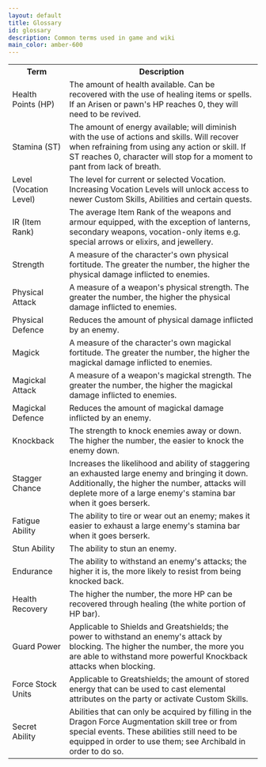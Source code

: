 ```yaml
---
layout: default
title: Glossary
id: glossary
description: Common terms used in game and wiki
main_color: amber-600
---
```


<table>
  <tbody>
    <tr>
      <th>Term</th>
      <th>Description</th>
    </tr>
    <tr>
      <td>Health Points (HP)</td>
      <td>The amount of health available. Can be recovered with the use of healing items or spells. If an Arisen or
        pawn's HP reaches 0, they will need to be revived.</td>
    </tr>
    <tr>
      <td>Stamina (ST)</td>
      <td>The amount of energy available; will diminish with the use of actions and skills. Will recover when refraining
        from using any action or skill. If ST reaches 0, character will stop for a moment to pant from lack of breath.
      </td>
    </tr>
    <tr>
      <td>Level (Vocation Level)</td>
      <td>The level for current or selected Vocation. Increasing Vocation Levels will unlock access to newer Custom
        Skills, Abilities and certain quests.</td>
    </tr>
    <tr>
      <td>IR (Item Rank)</td>
      <td>The average Item Rank of the weapons and armour equipped, with the exception of lanterns, secondary weapons,
        vocation-only items e.g. special arrows or elixirs, and jewellery.</td>
    </tr>
    <tr>
      <td>Strength</td>
      <td>A measure of the character's own physical fortitude. The greater the number, the higher the physical damage
        inflicted to enemies.</td>
    </tr>
    <tr>
      <td>Physical Attack</td>
      <td>A measure of a weapon's physical strength. The greater the number, the higher the physical damage inflicted to
        enemies.</td>
    </tr>
    <tr>
      <td>Physical Defence</td>
      <td>Reduces the amount of physical damage inflicted by an enemy.</td>
    </tr>
    <tr>
      <td>Magick</td>
      <td>A measure of the character's own magickal fortitude. The greater the number, the higher the magickal damage
        inflicted to enemies.</td>
    </tr>
    <tr>
      <td>Magickal Attack</td>
      <td>A measure of a weapon's magickal strength. The greater the number, the higher the magickal damage inflicted to
        enemies.</td>
    </tr>
    <tr>
      <td>Magickal Defence</td>
      <td>Reduces the amount of magickal damage inflicted by an enemy.</td>
    </tr>
    <tr>
      <td>Knockback</td>
      <td>The strength to knock enemies away or down. The higher the number, the easier to knock the enemy down.</td>
    </tr>
    <tr>
      <td>Stagger Chance</td>
      <td>Increases the likelihood and ability of staggering an exhausted large enemy and bringing it down.
        Additionally, the higher the number, attacks will deplete more of a large enemy's stamina bar when it goes
        berserk.</td>
    </tr>
    <tr>
      <td>Fatigue Ability</td>
      <td>The ability to tire or wear out an enemy; makes it easier to exhaust a large enemy's stamina bar when it goes
        berserk.</td>
    </tr>
    <tr>
      <td>Stun Ability</td>
      <td>The ability to stun an enemy.</td>
    </tr>
    <tr>
      <td>Endurance</td>
      <td>The ability to withstand an enemy's attacks; the higher it is, the more likely to resist from being knocked
        back.</td>
    </tr>
    <tr>
      <td>Health Recovery</td>
      <td>The higher the number, the more HP can be recovered through healing (the white portion of HP bar).</td>
    </tr>
    <tr>
      <td>Guard Power</td>
      <td>Applicable to <a>Shields</a> and <a>Greatshields</a>; the power to withstand an enemy's attack by blocking.
        The higher the number, the more you are able to withstand more powerful Knockback attacks when blocking.</td>
    </tr>
    <tr>
      <td>Force Stock Units</td>
      <td>Applicable to <a>Greatshields</a>; the amount of stored energy that can be used to cast elemental attributes
        on the party or activate Custom Skills.</td>
    </tr>
    <tr>
      <td>Secret Ability</td>
      <td>Abilities that can only be acquired by filling in the <a>Dragon Force Augmentation skill tree</a> or from
        special events. These abilities still need to be equipped in order to use them; see <a>Archibald</a> in order to
        do so.</td>
    </tr>
  </tbody>
</table>